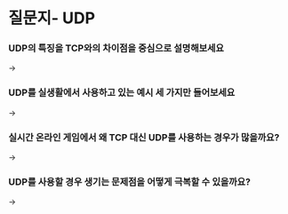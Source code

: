# 질문지- UDP

### UDP의 특징을 TCP와의 차이점을 중심으로 설명해보세요
-> 

### UDP를 실생활에서 사용하고 있는 예시 세 가지만 들어보세요
-> 

### 실시간 온라인 게임에서 왜 TCP 대신 UDP를 사용하는 경우가 많을까요?
->  

### UDP를 사용할 경우 생기는 문제점을 어떻게 극복할 수 있을까요?
-> 
